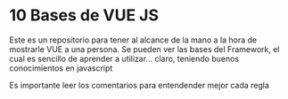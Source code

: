 <h1>10 Bases de VUE JS</h1>

<p>Este es un repositorio para tener al alcance de la mano a la hora de mostrarle VUE a una persona. Se pueden ver las bases del Framework, el cual es sencillo de aprender a utilizar... claro, teniendo buenos conocimientos en javascript</p>

<p>Es importante leer los comentarios para entendender mejor cada regla</p>